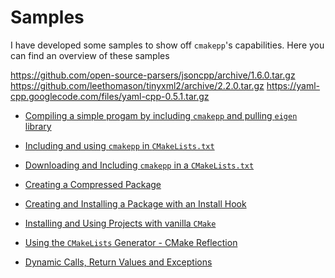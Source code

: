 # Samples

I have developed some samples to show off `cmakepp`'s capabilities. Here you can
find an overview of these samples

https://github.com/open-source-parsers/jsoncpp/archive/1.6.0.tar.gz
https://github.com/leethomason/tinyxml2/archive/2.2.0.tar.gz
https://yaml-cpp.googlecode.com/files/yaml-cpp-0.5.1.tar.gz

- [Compiling a simple progam by including `cmakepp` and pulling `eigen` library ](01-include-cmakepp-pull-eigen/README.md)

- [Including and using `cmakepp` in `CMakeLists.txt`](02-include-cmakepp-in-CMakeLists/README.md)

- [Downloading and Including `cmakepp` in a `CMakeLists.txt`](03-download-include-cmakepp-in-CMakeLists/README.md)

- [Creating a Compressed Package](04-create-simple-compressed-package/README.md)

- [Creating and Installing a Package with an Install Hook](05-create-install-simple-package-with-install-script/README.md)

- [Installing and Using Projects with vanilla `CMake`](06-vanilla-cmake-project-with-install/README.md)

- [Using the `CMakeLists` Generator - CMake Reflection](10-cmakelists-generator/README.md)

- [Dynamic Calls, Return Values and Exceptions](11-return-values-and-exceptions/README.md)
